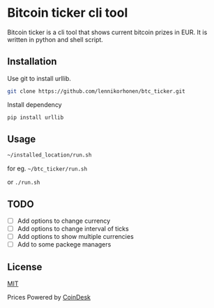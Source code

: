 # Bitcoin ticker cli tool

Bitcoin ticker is a cli tool that shows current bitcoin prizes in EUR. It is written in python and shell script.

## Installation

Use git to install urllib.
```bash
git clone https://github.com/lennikorhonen/btc_ticker.git
```
Install dependency
```bash
pip install urllib
```

## Usage

```bash
~/installed_location/run.sh
```
for eg. `~/btc_ticker/run.sh`

or `./run.sh`

## TODO
- [ ] Add options to change currency
- [ ] Add options to change interval of ticks
- [ ] Add options to show multiple currencies
- [ ] Add to some packege managers

## License
[MIT](https://choosealicense.com/licenses/mit/)

Prices Powered by [CoinDesk](https://www.coindesk.com/price/bitcoin)